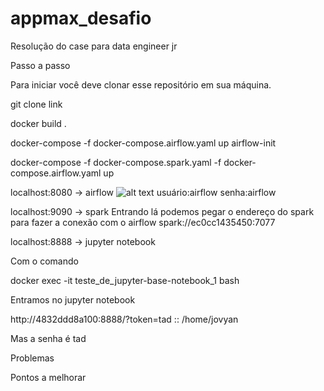 # appmax_desafio
Resolução do case para data engineer jr

Passo a passo

Para iniciar você deve clonar esse repositório em sua máquina.

git clone link

docker build .

docker-compose -f docker-compose.airflow.yaml up airflow-init

docker-compose -f docker-compose.spark.yaml -f docker-compose.airflow.yaml up

localhost:8080 -> airflow
![alt text](appmax_desafio/auxiliares/airflow_login.png)
usuário:airflow
senha:airflow

localhost:9090 -> spark
Entrando lá podemos pegar o endereço do spark para fazer a conexão com o airflow
spark://ec0cc1435450:7077 

localhost:8888 -> jupyter notebook

Com o comando 

docker exec -it teste_de_jupyter-base-notebook_1 bash

Entramos no jupyter notebook

http://4832ddd8a100:8888/?token=tad :: /home/jovyan

Mas a senha é tad

Problemas

Pontos a melhorar
